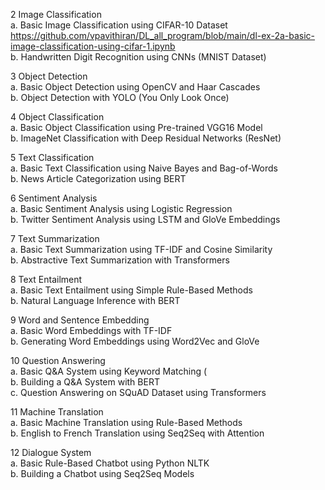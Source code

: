 2 Image Classification
<br>a. Basic Image Classification using CIFAR-10
Dataset     https://github.com/vpavithiran/DL_all_program/blob/main/dl-ex-2a-basic-image-classification-using-cifar-1.ipynb
<br>b. Handwritten Digit Recognition using CNNs
(MNIST Dataset)

3 Object Detection
<br>a. Basic Object Detection using OpenCV and Haar
Cascades 
<br>b. Object Detection with YOLO (You Only Look
Once)

4 Object Classification
<br>a. Basic Object Classification using Pre-trained
VGG16 Model 
<br>b. ImageNet Classification with Deep Residual
Networks (ResNet)

5 Text Classification
<br>a. Basic Text Classification using Naive Bayes and
Bag-of-Words 
<br>b. News Article Categorization using BERT

6 Sentiment Analysis
<br>a. Basic Sentiment Analysis using Logistic
Regression 
<br>b. Twitter Sentiment Analysis using LSTM and
GloVe Embeddings 

7 Text Summarization
<br>a. Basic Text Summarization using TF-IDF and
Cosine Similarity 
<br>b. Abstractive Text Summarization with
Transformers 

8 Text Entailment
<br>a. Basic Text Entailment using Simple Rule-Based
Methods 
<br>b. Natural Language Inference with BERT

9 Word and Sentence Embedding
<br>a. Basic Word Embeddings with TF-IDF 
<br>b. Generating Word Embeddings using Word2Vec
and GloVe

10 Question Answering
<br>a. Basic Q&A System using Keyword Matching (
<br>b. Building a Q&A System with BERT 
<br>c. Question Answering on SQuAD Dataset using
Transformers 

11 Machine Translation
<br>a. Basic Machine Translation using Rule-Based
Methods 
<br>b. English to French Translation using Seq2Seq
with Attention

12 Dialogue System
<br>a. Basic Rule-Based Chatbot using Python NLTK 
<br>b. Building a Chatbot using Seq2Seq Models
